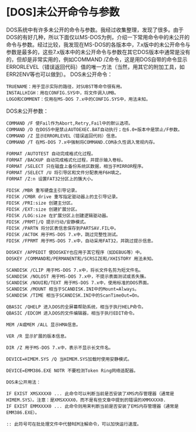# [DOS]未公开命令与参数

DOS系统中有许多未公开的命令与参数。我经过收集整理，发现了很多。由于DOS的有好几种，所以下面仅以MS-DOS为例，介绍一下常用命令中的未公开的命令与参数。经过比较，我发现在MS-DOS的各版本中，7.x版中的未公开命令与参数是最多的，这些7.x版本中的未公开命令与参数在其它DOS版本中通常是没有的，但却是非常实用的，例如COMMAND /Z命令，这是用DOS自带的命令显示ERRORLEVEL（错误返回代码）值的唯一方法（当然，用其它的附加工具，如ERR2ENV等也可以做到）。 DOS未公开命令：

```text
TRUENAME：用于显示实际的路径，对SUBST等命令很有用。
INSTALLHIGH：用在CONFIG.SYS中，将文件调入UMB。
LOGO和COMMENT：仅用在MS-DOS 7.x中的CONFIG.SYS中，用法未知。
```

DOS未公开参数：

```text
COMMAND /F 使Fail作为Abort,Retry,Fail中的默认选项。
COMMAND /D 在DOS5中是禁止AUTOEXEC.BAT自动执行；在6.0+版本中是禁止/F参数。
COMMAND /Z 显示ERRORLEVEL（错误返回代码）信息。
COMMAND /T 在MS-DOS 7.x中强制将COMMAND.COM永久性调入常规内存。

FORMAT /AUTOTEST 自动完成格式化过程。
FORMAT /BACKUP 自动完成格式化过程，并提示输入卷标。
FORMAT /SELECT 只在磁盘上备份系统区数据，相当于MIRROR程序。
FORMAT /SELECT /U 将引导区和文件分配表用F6H填之。
FORMAT /Z:n 设置FAT32分区上的簇大小。

FDISK /MBR 重写硬盘主引导记录。
FDISK /CMBR drive 重写指定驱动器上的主引导记录。
FDISK /PRI:size 创建主分区。
FDISK /EXT:size 创建扩展分区。
FDISK /LOG:size 在扩展分区上创建逻辑驱动器。
FDISK /PRMT|/Q 提示行动/安静模式。
FDISK /PARTN 将分区表信息保存到PARTSAV.FIL中。
FDISK /ACTOK 用于MS-DOS 7.x中，跳过完整性测试。
FDISK /FPRMT 用于MS-DOS 7.x中，自动采用FAT32，并跳过提示信息。

DOSKEY /APPEDIT 使DOSKEY也应用于其它程序（如DEBUG等）中。
DOSKEY /COMMAND和/PERMANENT和/SCRSIZE和/XHISTORY 用法未知。

SCANDISK /CLIP 用于MS-DOS 7.x中，将长文件名剪为短文件名。
SCANDISK /NOLOST 用于MS-DOS 7.x中，不提示表面测试或丢失簇。
SCANDISK /NOUI和/TEXT 用于MS-DOS 7.x中，使用标准的DOS界面。
SCANDISK /MOUNT 相当于SCANDISK.INI中的Mount=Always。 
SCANDISK /TIME 相当于SCANDISK.INI中的ScanTimeOut=On。

QBASIC /QHELP 进入DOS的全屏幕帮助系统，相当于执行HELP命令。
QBASIC /EDCOM 进入DOS的文件编辑器，相当于执行EDIT命令。

MEM /A或MEM /ALL 显示HMA信息。

VER /R 显示扩展的版本信息。

DIR /Z 用于MS-DOS 7.x中，表示不显示长文件名。

DEVICE=HIMEM.SYS /Q 当HIMEM.SYS加载时使用安静模式。

DEVICE=EMM386.EXE NOTR 不要检测Token Ring网络适配器。

DOS未公开用法：

IF EXIST XMSXXXX0 ... 此命令可以判断当前是否安装了XMS内存管理器（通常是HIMEM.SYS）。注意：是XMSXXXX0，而不是有些文章中提到的错误的XMMXXXX0.
IF EXIST EMMXXXX0 ... 此命令则用来判断当前是否安装了EMS内存管理器（通常是EMM386.EXE）。

:: 此符号可在批处理文件中代替REM注解命令，可以加快运行速度。
```

